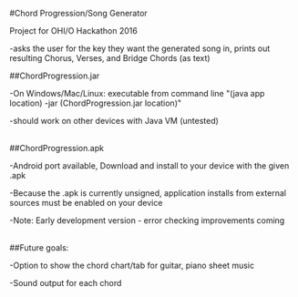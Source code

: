 #Chord Progression/Song Generator

Project for OHI/O Hackathon 2016

-asks the user for the key they want the generated song in, prints out resulting Chorus, Verses, and Bridge Chords (as text)

##ChordProgression.jar
  
  -On Windows/Mac/Linux: executable from command line "(java app location) -jar (ChordProgression.jar location)"
  
  -should work on other devices with Java VM (untested)
  
  <br>
##ChordProgression.apk
  
  -Android port available, Download and install to your device with the given .apk
  
  -Because the .apk is currently unsigned, application installs from external sources must be enabled on your device
  
  -Note: Early development version - error checking improvements coming
  
  <br>
##Future goals:

  -Option to show the chord chart/tab for guitar, piano sheet music
  
  -Sound output for each chord

